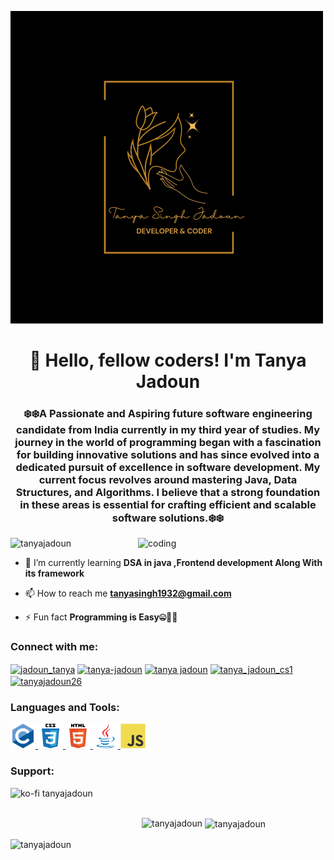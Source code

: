 

<!--
**tanyajadoun/tanyajadoun** is a ✨ _special_ ✨ repository because its `README.md` (this file) appears on your GitHub profile.

Here are some ideas to get you started:

- 🔭 I’m currently working on ...
- 🌱 I’m currently learning ...
- 👯 I’m looking to collaborate on ...
- 🤔 I’m looking for help with ...
- 💬 Ask me about ...
- 📫 How to reach me: ...
- 😄 Pronouns: ...
- ⚡ Fun fact: ...
-created using github readme generator
-->
![logo](https://github.com/tanyajadoun/tanyajadoun/blob/main/newlogo.png.png)
<h1 align="center">👋 Hello, fellow coders! I'm Tanya Jadoun</h1>
<h3 align="center">❄️❄️A Passionate and Aspiring future software engineering candidate from India currently in my third year of studies. My journey in the world of programming began with a fascination for building innovative solutions and has since evolved into a dedicated pursuit of excellence in software development. My current focus revolves around mastering Java, Data Structures, and Algorithms. I believe that a strong foundation in these areas is essential for crafting efficient and scalable software solutions.❄️❄️</h3>
<img align="right" alt="coding" width="300" src="https://i.pinimg.com/originals/e7/26/c7/e726c74ac081eed50feee1433d12c998.gif">


<p align="left"> <img src="https://komarev.com/ghpvc/?username=tanyajadoun&label=Profile%20views&color=0e75b6&style=flat" alt="tanyajadoun" /> </p>

- 🌱 I’m currently learning **DSA in java ,Frontend development Along With its framework**

- 📫 How to reach me **tanyasingh1932@gmail.com**

- ⚡ Fun fact **Programming is Easy🤐😶‍🌫️**

<h3 align="left">Connect with me:</h3>
<p align="left">
<a href="https://twitter.com/jadoun_tanya" target="blank"><img align="center" src="https://raw.githubusercontent.com/rahuldkjain/github-profile-readme-generator/master/src/images/icons/Social/twitter.svg" alt="jadoun_tanya" height="30" width="40" /></a>
<a href="https://linkedin.com/in/tanya-jadoun" target="blank"><img align="center" src="https://raw.githubusercontent.com/rahuldkjain/github-profile-readme-generator/master/src/images/icons/Social/linked-in-alt.svg" alt="tanya-jadoun" height="30" width="40" /></a>
<a href="https://fb.com/tanya jadoun" target="blank"><img align="center" src="https://raw.githubusercontent.com/rahuldkjain/github-profile-readme-generator/master/src/images/icons/Social/facebook.svg" alt="tanya jadoun" height="30" width="40" /></a>
<a href="https://www.hackerrank.com/tanya_jadoun_cs1" target="blank"><img align="center" src="https://raw.githubusercontent.com/rahuldkjain/github-profile-readme-generator/master/src/images/icons/Social/hackerrank.svg" alt="tanya_jadoun_cs1" height="30" width="40" /></a>
<a href="https://www.leetcode.com/tanyajadoun26" target="blank"><img align="center" src="https://raw.githubusercontent.com/rahuldkjain/github-profile-readme-generator/master/src/images/icons/Social/leet-code.svg" alt="tanyajadoun26" height="30" width="40" /></a>
</p>

<h3 align="left">Languages and Tools:</h3>
<p align="left"> <a href="https://www.cprogramming.com/" target="_blank" rel="noreferrer"> <img src="https://raw.githubusercontent.com/devicons/devicon/master/icons/c/c-original.svg" alt="c" width="40" height="40"/> </a> <a href="https://www.w3schools.com/css/" target="_blank" rel="noreferrer"> <img src="https://raw.githubusercontent.com/devicons/devicon/master/icons/css3/css3-original-wordmark.svg" alt="css3" width="40" height="40"/> </a> <a href="https://www.w3.org/html/" target="_blank" rel="noreferrer"> <img src="https://raw.githubusercontent.com/devicons/devicon/master/icons/html5/html5-original-wordmark.svg" alt="html5" width="40" height="40"/> </a> <a href="https://www.java.com" target="_blank" rel="noreferrer"> <img src="https://raw.githubusercontent.com/devicons/devicon/master/icons/java/java-original.svg" alt="java" width="40" height="40"/> </a> <a href="https://developer.mozilla.org/en-US/docs/Web/JavaScript" target="_blank" rel="noreferrer"> <img src="https://raw.githubusercontent.com/devicons/devicon/master/icons/javascript/javascript-original.svg" alt="javascript" width="40" height="40"/> </a> </p>

<h3 align="left">Support:</h3>
<p><a href="https://ko-fi.com/ko-fi tanyajadoun"> <img align="left" src="https://cdn.ko-fi.com/cdn/kofi3.png?v=3" height="50" width="210" alt="ko-fi tanyajadoun" /></a></p><br><br>

<p><img align="left" src="https://github-readme-stats.vercel.app/api/top-langs?username=tanyajadoun&show_icons=true&locale=en&layout=compact" alt="tanyajadoun" /></p>

<p>&nbsp;<img align="center" src="https://github-readme-stats.vercel.app/api?username=tanyajadoun&show_icons=true&locale=en" alt="tanyajadoun" /></p>

<p><img align="center" src="https://github-readme-streak-stats.herokuapp.com/?user=tanyajadoun&" alt="tanyajadoun" /></p>
